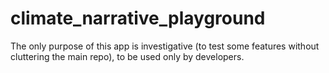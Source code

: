 # climate_narrative_playground

The only purpose of this app is investigative (to test some features without cluttering the main repo), to be used only by developers.
